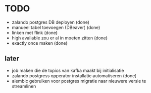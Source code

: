 # TODO
 - zalando postgres DB deployen (done)
 - manueel tabel toevoegen (DBeaver) (done)
 - linken met flink (done)
 - high available zou er al in moeten zitten (done)
 - exactly once maken (done)

## later
 - job maken die de topics van kafka maakt bij initialisatie
 - zalando postgress opperator installatie automatiseren (done)
 - alembic gebruiken voor postgres migratie naar nieuwere versie te streamlinen